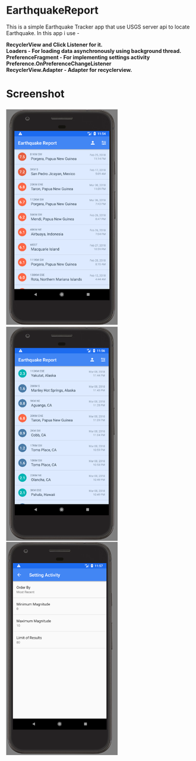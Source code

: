 # EarthquakeReport
This is a simple Earthquake Tracker app that use USGS server api to locate Earthquake. In this app i use -

<b>RecyclerView<b> and Click Listener for it. <br>
<b>Loaders<b> - For loading data asynchronously using background thread.<br>
<b>PreferenceFragment<b> - For implementing settings activity<br>
<b>Preference.OnPreferenceChangeListener<b><br>
 <b>RecyclerView.Adapter<b> - Adapter for recyclerview.
  
  # Screenshot
<img src="https://github.com/Smarpit-Singh/EarthquakeReport/blob/master/screen_earthquake_demo.png" width="300"/>  
<br>
<img src="https://github.com/Smarpit-Singh/EarthquakeReport/blob/master/screen_earthquake_demo_2.png" width="300"/>
<br>
<img src="https://github.com/Smarpit-Singh/EarthquakeReport/blob/master/screen_earthquake_demo_3.png" width="300"/> 
